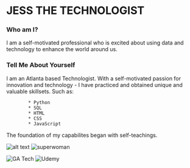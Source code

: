 # JESS  THE TECHNOLOGIST 

### Who am I? 

I am a self-motivated professional who is excited about using data and technology to enhance the world around us.


### Tell Me About Yourself

I am an Atlanta based Technologist. With a self-motivated passion for innovation and technology - I have practiced and obtained unique and valuable skillsets. Such as: 

            * Python
            * SQL 
            * HTML
            * CSS
            * JavaScript 
The foundation of my capabilites began with self-teachings. 

   ![alt text](https://image.shutterstock.com/image-photo/blured-text-focus-on-selftaught-260nw-159374465.jpg) ![superwoman](https://cdn2.iconfinder.com/data/icons/design-development-services/128/14-512.png)

![GA Tech](https://comm.gatech.edu/sites/default/files/images/brand-graphics/gt-logo-colors1.png)
![Udemy](https://about.udemy.com/wp-content/uploads/2017/10/NewUlogo-large-1.png)
